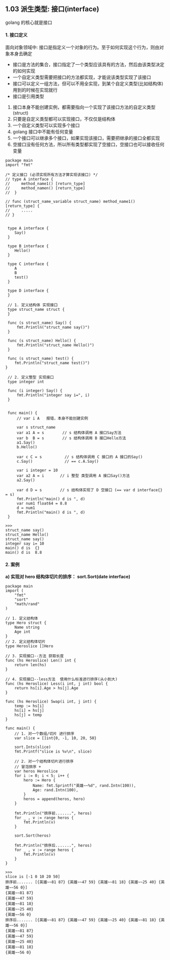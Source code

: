 ## 1.03 派生类型: 接口(interface)

golang 的核心就是接口

#### 1. 接口定义
面向对象领域中: 接口是指定义一个对象的行为。至于如何实现这个行为，则由对象本身去确定

* 接口是方法的集合，接口指定了一个类型应该具有的方法，然后由该类型决定的如何实现
* 一个自定义类型需要把接口的方法都实现，才能说该类型实现了该接口
* 接口可以定义一组方法，但可以不用全实现，到某个自定义类型(比如结构体)用到的时候在实现就行
* 接口是引用类型

1. 接口本身不能创建实例，都需要指向一个实现了该接口方法的自定义类型(struct)
2. 只要是自定义类型都可以实现接口，不仅仅是结构体
3. 一个自定义类型可以实现多个接口
4. golang 接口中不能有任何变量
5. 一个接口可以继承多个接口，如果实现该接口，需要把继承的接口全都实现
6. 空接口没有任何方法，所以所有类型都实现了空接口，空接口也可以接收任何变量

```
package main
import "fmt"

/* 定义接口 (必须实现所有方法才算实现该接口) */
// type A interface {
//     method_name1() [return_type]
//     method_namen() [return_type]
//  }

// func (struct_name_variable struct_name) method_name1() [return_type] {
//     .....
// }
 
 
 type A interface {
    Say()
 }
 
 type B interface {
    Hello()
 }

 type C interface {
    A
    B
    test()
 }
 
 type D interface {
 }

 // 1. 定义结构体 实现接口
 type struct_name struct {
 }
 
 func (s struct_name) Say() {
     fmt.Println("struct_name say()")
 }
 
 func (s struct_name) Hello() {
     fmt.Println("struct_name Hello()")
 }
 
 func (s struct_name) test() {
    fmt.Println("struct_name test()")
}

 // 2. 定义整型 实现接口
 type integer int
 
 func (i integer) Say() {
     fmt.Println("integer say i=", i)
 }
 
 
 func main() {
     // var i A   报错，本身不能创建实例
 
     var s struct_name
     var a1 A = s        // s 结构体调用 A 接口Say方法
     var b  B = s        // s 结构体调用 B 接口Hello方法
     a1.Say()
     b.Hello()

     var c C = s          // s 结构体调用 C 接口的 A 接口的Say()
     c.Say()              // == c.A.Say()
     
     var i integer = 10
     var a2 A = i       // i 整型 类型调用 A 接口Say()方法
     a2.Say()

     var d D = s        // s 结构体实现了 D 空接口 (== var d interface{} = s)  
     fmt.Println("main() d is ", d)
     var num1 float64 = 8.8
     d = num1
     fmt.Println("main() d is ", d)
 }

>>>
struct_name say()
struct_name Hello()
struct_name say()
integer say i= 10
main() d is  {}
main() d is  8.8
```



#### 2. 案例

**a) 实现对 hero 结构体切片的排序： sort.Sort(date interface)**
```
package main
import (
    "fmt"
    "sort"
    "math/rand"
)

// 1. 定义结构体
type Hero struct {
    Name string
    Age int
}
// 2. 定义结构体切片
type Heroslice []Hero 

// 3. 实现接口--方法 获取长度
func (hs Heroslice) Len() int {
    return len(hs)
}

// 4. 实现接口--less方法  使用什么标准进行排序(从小到大)
func (hs Heroslice) Less(i int, j int) bool {
    return hs[i].Age > hs[j].Age
}

func (hs Heroslice) Swap(i int, j int) {
    temp := hs[i]
    hs[i] = hs[j]
    hs[j] = temp
}

func main() {
    // 1. 对一个数组/切片 进行排序
    var slice = []int{0, -1, 10, 20, 50}

    sort.Ints(slice)
    fmt.Printf("slice is %v\n", slice)

    // 2. 对一个结构体切片进行排序
    // 冒泡排序 + 
    var heros Heroslice
    for i := 0; i < 5; i++ {
        hero := Hero {
            Name: fmt.Sprintf("英雄~~%d", rand.Intn(100)),
            Age: rand.Intn(100),
        } 
        heros = append(heros, hero)
    }

    fmt.Println("排序前.......", heros)
    for _ , v := range heros {
        fmt.Println(v)
    }

    sort.Sort(heros)

    fmt.Println("排序后.......", heros)
    for _ , v := range heros {
        fmt.Println(v)
    }
}

>>>
slice is [-1 0 10 20 50]
排序前....... [{英雄~~81 87} {英雄~~47 59} {英雄~~81 18} {英雄~~25 40} {英雄~~56 0}]
{英雄~~81 87}
{英雄~~47 59}
{英雄~~81 18}
{英雄~~25 40}
{英雄~~56 0}
排序后....... [{英雄~~81 87} {英雄~~47 59} {英雄~~25 40} {英雄~~81 18} {英雄~~56 0}]
{英雄~~81 87}
{英雄~~47 59}
{英雄~~25 40}
{英雄~~81 18}
{英雄~~56 0}
```

